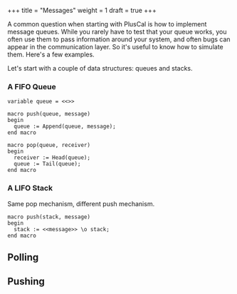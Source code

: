 +++
title = "Messages"
weight = 1
draft = true
+++

A common question when starting with PlusCal is how to implement message queues. While you rarely have to test that your queue works, you often use them to pass information around your system, and often bugs can appear in the communication layer. So it's useful to know how to simulate them. Here's a few examples.

Let's start with a couple of data structures: queues and stacks.

### A FIFO Queue

```tla
variable queue = <<>>

macro push(queue, message)
begin
  queue := Append(queue, message);
end macro

macro pop(queue, receiver)
begin
  receiver := Head(queue);
  queue := Tail(queue);
end macro
```

### A LIFO Stack

Same pop mechanism, different push mechanism.

```tla
macro push(stack, message)
begin
  stack := <<message>> \o stack;
end macro
```

## Polling


## Pushing
